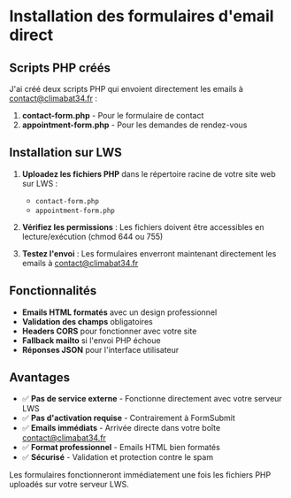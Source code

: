 # Installation des formulaires d'email direct

## Scripts PHP créés

J'ai créé deux scripts PHP qui envoient directement les emails à contact@climabat34.fr :

1. **contact-form.php** - Pour le formulaire de contact
2. **appointment-form.php** - Pour les demandes de rendez-vous

## Installation sur LWS

1. **Uploadez les fichiers PHP** dans le répertoire racine de votre site web sur LWS :
   - `contact-form.php`
   - `appointment-form.php`

2. **Vérifiez les permissions** : Les fichiers doivent être accessibles en lecture/exécution (chmod 644 ou 755)

3. **Testez l'envoi** : Les formulaires enverront maintenant directement les emails à contact@climabat34.fr

## Fonctionnalités

- **Emails HTML formatés** avec un design professionnel
- **Validation des champs** obligatoires
- **Headers CORS** pour fonctionner avec votre site
- **Fallback mailto** si l'envoi PHP échoue
- **Réponses JSON** pour l'interface utilisateur

## Avantages

- ✅ **Pas de service externe** - Fonctionne directement avec votre serveur LWS
- ✅ **Pas d'activation requise** - Contrairement à FormSubmit
- ✅ **Emails immédiats** - Arrivée directe dans votre boîte contact@climabat34.fr
- ✅ **Format professionnel** - Emails HTML bien formatés
- ✅ **Sécurisé** - Validation et protection contre le spam

Les formulaires fonctionneront immédiatement une fois les fichiers PHP uploadés sur votre serveur LWS.
